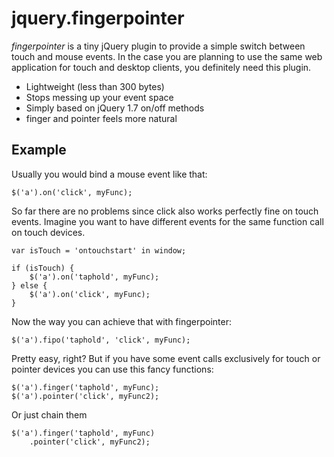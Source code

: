 # jquery.fingerpointer

_fingerpointer_ is a tiny jQuery plugin to provide a simple switch between touch and mouse events. In the case you are planning to use the same web application for touch and desktop clients, you definitely need this plugin.

- Lightweight (less than 300 bytes)
- Stops messing up your event space
- Simply based on jQuery 1.7 on/off methods
- finger and pointer feels more natural

## Example

Usually you would bind a mouse event like that:

	$('a').on('click', myFunc);

So far there are no problems since click also works perfectly fine on touch events. Imagine you want to have different events for the same function call on touch devices.

	var isTouch = 'ontouchstart' in window; 

	if (isTouch) {
		$('a').on('taphold', myFunc);
	} else {
		$('a').on('click', myFunc);
	}

Now the way you can achieve that with fingerpointer:

	$('a').fipo('taphold', 'click', myFunc);

Pretty easy, right? But if you have some event calls exclusively for touch or pointer devices you can use this fancy functions:

	$('a').finger('taphold', myFunc);
	$('a').pointer('click', myFunc2);
	
Or just chain them

	$('a').finger('taphold', myFunc)
		.pointer('click', myFunc2);
